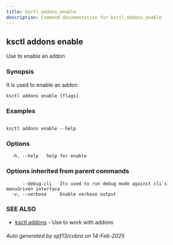 ```yaml
---
title: ksctl_addons_enable
description: Command documentation for ksctl_addons_enable
---
```


## ksctl addons enable

Use to enable an addon

### Synopsis

It is used to enable an addon

```
ksctl addons enable [flags]
```

### Examples

```

ksctl addons enable --help

```

### Options

```
  -h, --help   help for enable
```

### Options inherited from parent commands

```
      --debug-cli   Its used to run debug mode against cli's menudriven interface
  -v, --verbose     Enable verbose output
```

### SEE ALSO

* [ksctl addons](ksctl_addons.md)	 - Use to work with addons

###### Auto generated by spf13/cobra on 14-Feb-2025
